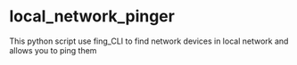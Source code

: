 # local_network_pinger
This python script use fing_CLI to find network devices in local network and allows you to ping them
